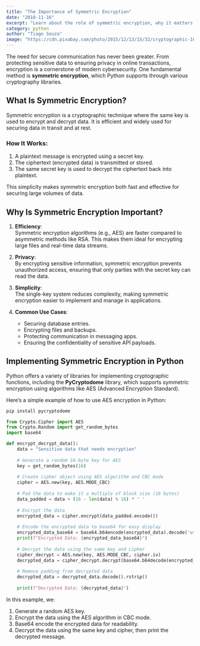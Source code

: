 ```yaml
---
title: "The Importance of Symmetric Encryption"
date: "2018-11-16"
excerpt: "Learn about the role of symmetric encryption, why it matters, and how to implement it securely in Python."
category: python
author: "Tiago Souza"
image: "https://cdn.pixabay.com/photo/2015/12/13/15/32/cryptographic-1091257_1280.jpg"
---
```


The need for secure communication has never been greater. From protecting sensitive data to ensuring privacy in online transactions, encryption is a cornerstone of modern cybersecurity. One fundamental method is **symmetric encryption**, which Python supports through various cryptography libraries.

## What Is Symmetric Encryption?

Symmetric encryption is a cryptographic technique where the same key is used to encrypt and decrypt data. It is efficient and widely used for securing data in transit and at rest.

### How It Works:
1. A plaintext message is encrypted using a secret key.
2. The ciphertext (encrypted data) is transmitted or stored.
3. The same secret key is used to decrypt the ciphertext back into plaintext.

This simplicity makes symmetric encryption both fast and effective for securing large volumes of data.

## Why Is Symmetric Encryption Important?

1. **Efficiency**:  
   Symmetric encryption algorithms (e.g., AES) are faster compared to asymmetric methods like RSA. This makes them ideal for encrypting large files and real-time data streams.

2. **Privacy**:  
   By encrypting sensitive information, symmetric encryption prevents unauthorized access, ensuring that only parties with the secret key can read the data.

3. **Simplicity**:  
   The single-key system reduces complexity, making symmetric encryption easier to implement and manage in applications.

4. **Common Use Cases**:  
   - Securing database entries.
   - Encrypting files and backups.
   - Protecting communication in messaging apps.
   - Ensuring the confidentiality of sensitive API payloads.

## Implementing Symmetric Encryption in Python

Python offers a variety of libraries for implementing cryptographic functions, including the **PyCryptodome** library, which supports symmetric encryption using algorithms like AES (Advanced Encryption Standard).

Here’s a simple example of how to use AES encryption in Python:

```bash
pip install pycryptodome
```

```python
from Crypto.Cipher import AES
from Crypto.Random import get_random_bytes
import base64

def encrypt_decrypt_data():
    data = "Sensitive data that needs encryption"
    
    # Generate a random 16-byte key for AES
    key = get_random_bytes(16)
    
    # Create cipher object using AES algorithm and CBC mode
    cipher = AES.new(key, AES.MODE_CBC)
    
    # Pad the data to make it a multiple of block size (16 bytes)
    data_padded = data + (16 - len(data) % 16) * ' '
    
    # Encrypt the data
    encrypted_data = cipher.encrypt(data_padded.encode())
    
    # Encode the encrypted data to base64 for easy display
    encrypted_data_base64 = base64.b64encode(encrypted_data).decode('utf-8')
    print(f"Encrypted Data: {encrypted_data_base64}")
    
    # Decrypt the data using the same key and cipher
    cipher_decrypt = AES.new(key, AES.MODE_CBC, cipher.iv)
    decrypted_data = cipher_decrypt.decrypt(base64.b64decode(encrypted_data_base64))
    
    # Remove padding from decrypted data
    decrypted_data = decrypted_data.decode().rstrip()
    
    print(f"Decrypted Data: {decrypted_data}")
```

In this example, we:
1. Generate a random AES key.
2. Encrypt the data using the AES algorithm in CBC mode.
3. Base64 encode the encrypted data for readability.
4. Decrypt the data using the same key and cipher, then print the decrypted message.

